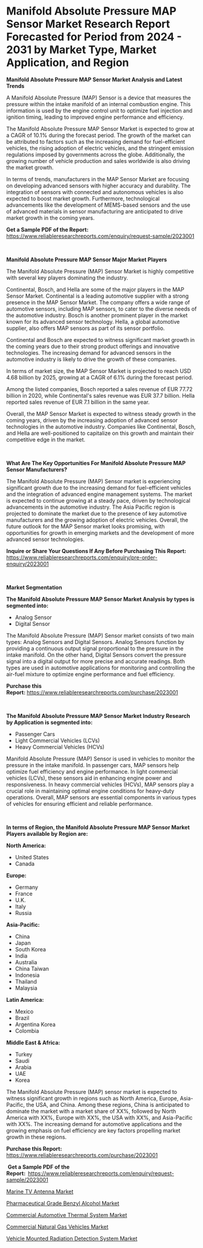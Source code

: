 <p><h1>Manifold Absolute Pressure MAP Sensor Market Research Report Forecasted for Period from 2024 -  2031 by Market Type, Market Application, and Region</h1></p><p><strong>Manifold Absolute Pressure MAP Sensor Market Analysis and Latest Trends</strong></p>
<p><p>A Manifold Absolute Pressure (MAP) Sensor is a device that measures the pressure within the intake manifold of an internal combustion engine. This information is used by the engine control unit to optimize fuel injection and ignition timing, leading to improved engine performance and efficiency.</p><p>The Manifold Absolute Pressure MAP Sensor Market is expected to grow at a CAGR of 10.1% during the forecast period. The growth of the market can be attributed to factors such as the increasing demand for fuel-efficient vehicles, the rising adoption of electric vehicles, and the stringent emission regulations imposed by governments across the globe. Additionally, the growing number of vehicle production and sales worldwide is also driving the market growth.</p><p>In terms of trends, manufacturers in the MAP Sensor Market are focusing on developing advanced sensors with higher accuracy and durability. The integration of sensors with connected and autonomous vehicles is also expected to boost market growth. Furthermore, technological advancements like the development of MEMS-based sensors and the use of advanced materials in sensor manufacturing are anticipated to drive market growth in the coming years.</p></p>
<p><strong>Get a Sample PDF of the Report:&nbsp;</strong> <a href="https://www.reliableresearchreports.com/enquiry/request-sample/2023001">https://www.reliableresearchreports.com/enquiry/request-sample/2023001</a></p>
<p>&nbsp;</p>
<p><strong>Manifold Absolute Pressure MAP Sensor Major Market Players</strong></p>
<p><p>The Manifold Absolute Pressure (MAP) Sensor Market is highly competitive with several key players dominating the industry. </p><p>Continental, Bosch, and Hella are some of the major players in the MAP Sensor Market. Continental is a leading automotive supplier with a strong presence in the MAP Sensor Market. The company offers a wide range of automotive sensors, including MAP sensors, to cater to the diverse needs of the automotive industry. Bosch is another prominent player in the market known for its advanced sensor technology. Hella, a global automotive supplier, also offers MAP sensors as part of its sensor portfolio.</p><p>Continental and Bosch are expected to witness significant market growth in the coming years due to their strong product offerings and innovative technologies. The increasing demand for advanced sensors in the automotive industry is likely to drive the growth of these companies. </p><p>In terms of market size, the MAP Sensor Market is projected to reach USD 4.68 billion by 2025, growing at a CAGR of 6.1% during the forecast period. </p><p>Among the listed companies, Bosch reported a sales revenue of EUR 77.72 billion in 2020, while Continental's sales revenue was EUR 37.7 billion. Hella reported sales revenue of EUR 7.1 billion in the same year.</p><p>Overall, the MAP Sensor Market is expected to witness steady growth in the coming years, driven by the increasing adoption of advanced sensor technologies in the automotive industry. Companies like Continental, Bosch, and Hella are well-positioned to capitalize on this growth and maintain their competitive edge in the market.</p></p>
<p>&nbsp;</p>
<p><strong>What Are The Key Opportunities For Manifold Absolute Pressure MAP Sensor Manufacturers?</strong></p>
<p><p>The Manifold Absolute Pressure (MAP) Sensor market is experiencing significant growth due to the increasing demand for fuel-efficient vehicles and the integration of advanced engine management systems. The market is expected to continue growing at a steady pace, driven by technological advancements in the automotive industry. The Asia Pacific region is projected to dominate the market due to the presence of key automotive manufacturers and the growing adoption of electric vehicles. Overall, the future outlook for the MAP Sensor market looks promising, with opportunities for growth in emerging markets and the development of more advanced sensor technologies.</p></p>
<p><strong>Inquire or Share Your Questions If Any Before Purchasing This Report:</strong> <a href="https://www.reliableresearchreports.com/enquiry/pre-order-enquiry/2023001">https://www.reliableresearchreports.com/enquiry/pre-order-enquiry/2023001</a></p>
<p>&nbsp;</p>
<p><strong>Market Segmentation</strong></p>
<p><strong>The Manifold Absolute Pressure MAP Sensor Market Analysis by types is segmented into:</strong></p>
<p><ul><li>Analog Sensor</li><li>Digital Sensor</li></ul></p>
<p><p>The Manifold Absolute Pressure (MAP) Sensor market consists of two main types: Analog Sensors and Digital Sensors. Analog Sensors function by providing a continuous output signal proportional to the pressure in the intake manifold. On the other hand, Digital Sensors convert the pressure signal into a digital output for more precise and accurate readings. Both types are used in automotive applications for monitoring and controlling the air-fuel mixture to optimize engine performance and fuel efficiency.</p></p>
<p><strong>Purchase this Report:&nbsp;</strong><a href="https://www.reliableresearchreports.com/purchase/2023001">https://www.reliableresearchreports.com/purchase/2023001</a></p>
<p>&nbsp;</p>
<p><strong>The Manifold Absolute Pressure MAP Sensor Market Industry Research by Application is segmented into:</strong></p>
<p><ul><li>Passenger Cars</li><li>Light Commercial Vehicles (LCVs)</li><li>Heavy Commercial Vehicles (HCVs)</li></ul></p>
<p><p>Manifold Absolute Pressure (MAP) Sensor is used in vehicles to monitor the pressure in the intake manifold. In passenger cars, MAP sensors help optimize fuel efficiency and engine performance. In light commercial vehicles (LCVs), these sensors aid in enhancing engine power and responsiveness. In heavy commercial vehicles (HCVs), MAP sensors play a crucial role in maintaining optimal engine conditions for heavy-duty operations. Overall, MAP sensors are essential components in various types of vehicles for ensuring efficient and reliable performance.</p></p>
<p>&nbsp;</p>
<p><strong>In terms of Region, the Manifold Absolute Pressure MAP Sensor Market Players available by Region are:</strong></p>
<p>
    <p> <strong> North America: </strong>
        <ul>
            <li>United States</li>
            <li>Canada</li>
        </ul>
        </p> 
    <p> <strong> Europe: </strong>
        <ul>
            <li>Germany</li>
            <li>France</li>
            <li>U.K.</li>
            <li>Italy</li>
            <li>Russia</li>
        </ul>
        </p> 
    <p> <strong> Asia-Pacific: </strong>
        <ul>
            <li>China</li>
            <li>Japan</li>
            <li>South Korea</li>
            <li>India</li>
            <li>Australia</li>
            <li>China Taiwan</li>
            <li>Indonesia</li>
            <li>Thailand</li>
            <li>Malaysia</li>
        </ul>
        </p> 
    <p> <strong> Latin America: </strong>
        <ul>
            <li>Mexico</li>
            <li>Brazil</li>
            <li>Argentina Korea</li>
            <li>Colombia</li>
        </ul>
        </p> 
    <p> <strong> Middle East & Africa: </strong>
        <ul>
            <li>Turkey</li>
            <li>Saudi</li>
            <li>Arabia</li>
            <li>UAE</li>
            <li>Korea</li>
        </ul>
    </p>
    </p>
<p><p>The Manifold Absolute Pressure (MAP) sensor market is expected to witness significant growth in regions such as North America, Europe, Asia-Pacific, the USA, and China. Among these regions, China is anticipated to dominate the market with a market share of XX%, followed by North America with XX%, Europe with XX%, the USA with XX%, and Asia-Pacific with XX%. The increasing demand for automotive applications and the growing emphasis on fuel efficiency are key factors propelling market growth in these regions.</p></p>
<p><strong>Purchase this Report: </strong><a href="https://www.reliableresearchreports.com/purchase/2023001">https://www.reliableresearchreports.com/purchase/2023001</a></p>
<p>&nbsp;<strong>Get a Sample PDF of the Report:&nbsp;&nbsp;</strong><a href="https://www.reliableresearchreports.com/enquiry/request-sample/2023001">https://www.reliableresearchreports.com/enquiry/request-sample/2023001</a></p>
<p><strong></strong></p>
<p><p><a href="https://github.com/globismark/Market-Research-Report-List-2/blob/main/marine-tv-antenna-market.md">Marine TV Antenna Market</a></p><p><a href="https://pretty-mail-caf.notion.site/Pharmaceutical-Grade-Benzyl-Alcohol-Market-Size-2024-2031-Global-Industrial-Analysis-Key-Geograph-c390a574a05a45e5ac4b2697fc3653db">Pharmaceutical Grade Benzyl Alcohol Market</a></p><p><a href="https://view.publitas.com/reportprime-1/commercial-automotive-thermal-system-market-with-the-goal-of-estimating-the-market-size-and-future-growth-potential-of-various-market-segments-based-on-component-applications-end-user-and-region/">Commercial Automotive Thermal System Market</a></p><p><a href="https://view.publitas.com/reportprime-1/commercial-natural-gas-vehicles-market-size-and-growth-market-segmentation-regional-and-country-breakdowns-and-market-trends-for-period-from-2024-2031/">Commercial Natural Gas Vehicles Market</a></p><p><a href="https://full-wildebeest-80b.notion.site/Vehicle-Mounted-Radiation-Detection-System-Market-Research-Report-The-Key-To-Successful-Business-St-b3f45457c0414dc0b11897cdbd8e23b1">Vehicle Mounted Radiation Detection System Market</a></p></p>